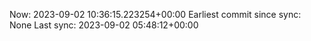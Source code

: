 Now: 2023-09-02 10:36:15.223254+00:00 Earliest commit since sync: None Last sync: 2023-09-02 05:48:12+00:00
